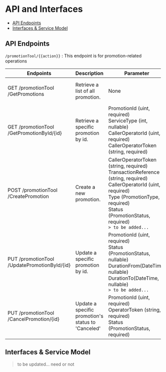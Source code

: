# API and Interfaces
- [API Endpoints](#api-endpoints)
- [Interfaces & Service Model](#interfaces--service-model)

## API Endpoints
`/promotionTool/{{action}}` : This endpoint is for promotion-related operations

|  Endpoints | Description | Parameter | Response |
| ------ | ------ | ------ | ------ |
| GET /promotionTool<br>/GetPromotions | Retrieve a list of all promotion. | None<img width=400/> | Returns an array of promotion objects. |
| GET /promotionTool<br>/GetPromotionById/{id} | Retrieve a specific promotion by id. | PromotionId (uint, required)<br>ServiceType (int, nullable)<br>CallerOperatorId (uint, required)<br>CallerOperatorToken (string, required) | Returns the promotion object corresponding to the provided id. |
| POST /promotionTool<br>/CreatePromotion | Create a new promotion. | CallerOperatorToken (string, required)<br>TransactionReference (string, required)<br>CallerOperatorId (uint, required)<br>Type (PromotionType, required)<br>Status (PromotionStatus, required)<br>`> to be added...` | Returns created promotion object |
| PUT /promotionTool<br>/UpdatePromotionById/{id} | Update a specific promotion by id. | PromotionId (uint, required)<br>Status (PromotionStatus, nullable)<br>DurationFrom(DateTime, nullable)<br>DurationTo(DateTime, nullable)<br>`> to be added...` | Returns the updated promotion object. |
| PUT /promotionTool<br>/CancelPromotion/{id} | Update a specific promotion's status to 'Canceled' | PromotionId (uint, required)<br>OperatorToken (string, required)<br>Status (PromotionStatus, required)<br> | Returns the updated status promotion object. |

## Interfaces & Service Model
> to be updated... need or not
